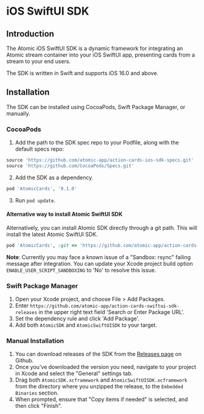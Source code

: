 # iOS SwiftUI SDK

## Introduction

The Atomic iOS SwiftUI SDK is a dynamic framework for integrating an Atomic stream container into your iOS SwiftUI app, presenting cards from a stream to your end users.

The SDK is written in Swift and supports iOS 16.0 and above.

## Installation

The SDK can be installed using CocoaPods, Swift Package Manager, or manually.

### CocoaPods

1. Add the path to the SDK spec repo to your Podfile, along with the default specs repo:

```ruby
source 'https://github.com/atomic-app/action-cards-ios-sdk-specs.git'
source 'https://github.com/CocoaPods/Specs.git'
```

2. Add the SDK as a dependency. 

```ruby
pod 'AtomicCards', '0.1.0'
```

3. Run `pod update`.

#### Alternative way to install Atomic SwiftUI SDK

Alternatively, you can install Atomic SDK directly through a git path. This will install the latest Atomic SwiftUI SDK.

```ruby
pod 'AtomicCards', :git => 'https://github.com/atomic-app/action-cards-swiftui-sdk-releases.git'
```
**Note**: Currently you may face a known issue of a "Sandbox: rsync" failing message after integration. You can update your Xcode project build option `ENABLE_USER_SCRIPT_SANDBOXING` to 'No' to resolve this issue.

### Swift Package Manager

1. Open your Xcode project, and choose File > Add Packages.
2. Enter `https://github.com/atomic-app/action-cards-swiftui-sdk-releases` in the upper right text field 'Search or Enter Package URL'.
3. Set the dependency rule and click 'Add Package'.
4. Add both `AtomicSDK` and `AtomicSwiftUISDK` to your target.

### Manual Installation

1. You can download releases of the SDK from the [Releases page](https://github.com/atomic-app/action-cards-swiftui-sdk-releases/releases) on Github.
2. Once you've downloaded the version you need, navigate to your project in Xcode and select the "General" settings tab.
3. Drag both `AtomicSDK.xcframework` and `AtomicSwiftUISDK.xcframework` from the directory where you unzipped the release, to the `Embedded Binaries` section.
4. When prompted, ensure that "Copy items if needed" is selected, and then click "Finish".
